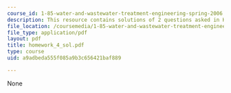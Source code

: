 ```yaml
---
course_id: 1-85-water-and-wastewater-treatment-engineering-spring-2006
description: This resource contains solutions of 2 questions asked in Homework 4.
file_location: /coursemedia/1-85-water-and-wastewater-treatment-engineering-spring-2006/a9adbeda555f085a9b3c656421baf889_homework_4_sol.pdf
file_type: application/pdf
layout: pdf
title: homework_4_sol.pdf
type: course
uid: a9adbeda555f085a9b3c656421baf889

---
```

None